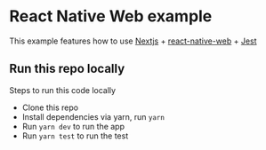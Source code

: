 # React Native Web example

This example features how to use [Nextjs](https://nextjs.org/docs) + [react-native-web](https://github.com/necolas/react-native-web) + [Jest](https://jestjs.io/docs/configuration)

## Run this repo locally

Steps to run this code locally
- Clone this repo
- Install dependencies via yarn, run ```yarn```
- Run ```yarn dev``` to run the app
- Run ```yarn test``` to run the test
